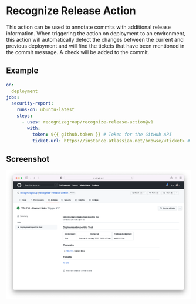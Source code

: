 # Recognize Release Action

This action can be used to annotate commits with additional release information. When triggering the action on deployment
to an environment, this action will automatically detect the changes between the current and previous deployment
and will find the tickets that have been mentioned in the commit message. A check will be added to the commit.

## Example
```yaml
on:
  deployment
jobs:
  security-report:
    runs-on: ubuntu-latest
    steps:
      - uses: recognizegroup/recognize-release-action@v1
        with:
          token: ${{ github.token }} # Token for the GitHub API
          ticket-url: https://instance.atlassian.net/browse/<ticket> # Optional ticket URL, used to convert tickets to links
```

## Screenshot
![Screenshot of the report](./assets/screenshot.png "Screenshot of the report")
